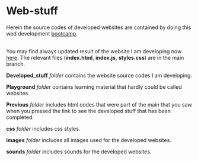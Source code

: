 # Web-stuff

Herein the source codes of developed websites are contained by doing this wed development [bootcamp](https://www.udemy.com/course/the-complete-web-development-bootcamp/).

<br> You may find always updated result of the website I am developing now [here](https://aurimas13.github.io/Web-stuff/). The relevant files (**index.html**, **index.js**, **styles.css**) are in the main branch. </br>

**Developed_stuff** *folder* contains the website source codes I am developing.

**Playground** *folder* contains learning material that hardly could be called websites.

**Previous** *folder* includes html codes that were part of the main that you saw when you pressed the link to see the developed stuff that has been completed.

**css** *folder* includes css styles.

**images** *folder* includes all images used for the developed websites.

**sounds** *folder* includes sounds for the developed websites.
